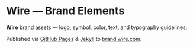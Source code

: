 # Wire — Brand Elements

**Wire** brand assets — logo, symbol, color, text, and typography guidelines.

Published via [GitHub Pages][1] & [Jekyll][2] to [brand.wire.com][3].

[1]: https://pages.github.com
[2]: https://jekyllrb.com
[3]: http://brand.wire.com
